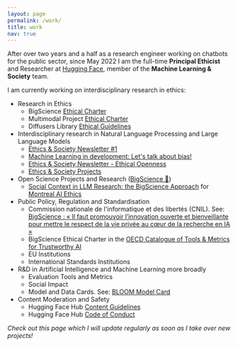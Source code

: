 ```yaml
---
layout: page
permalink: /work/
title: work
nav: true
---
```


After over two years and a half as a research engineer working on chatbots for the public sector, since May 2022 I am the full-time **Principal Ethicist** and Researcher at [Hugging Face](https://huggingface.co/), member of the **Machine Learning & Society** team.

I am currently working on interdisciplinary research in ethics:

- Research in Ethics
	- BigScience [Ethical Charter](https://bigscience.huggingface.co/blog/bigscience-ethical-charter)
	- Multimodal Project [Ethical Charter](https://huggingface.co/blog/ethical-charter-multimodal)
	- Diffusers Library [Ethical Guidelines](https://huggingface.co/docs/diffusers/conceptual/ethical_guidelines) 
- Interdisciplinary research in Natural Language Processing and Large Language Models
	- [Ethics & Society Newsletter #1](https://huggingface.co/blog/ethics-soc-1)
	- [Machine Learning in development: Let's talk about bias!](https://huggingface.co/blog/ethics-soc-2)
	- [Ethics & Society Newsletter - Ethical Openness](https://huggingface.co/blog/ethics-soc-3)
	- [Ethics & Society Projects](https://huggingface.co/spaces/society-ethics/about)
- Open Science Projects and Research ([BigScience 🌸](https://bigscience.huggingface.co))
	- [Social Context in LLM Research: the BigScience Approach](https://montrealethics.ai/category/columns/social-context-in-llm-research/) for [Montreal AI Ethics](https://montrealethics.ai/)
- Public Policy, Regulation and Standardisation
	- Commission nationale de l'informatique et des libertés (CNIL). 
	  See: [BigScience : « Il faut promouvoir l’innovation ouverte et bienveillante pour mettre le respect de la vie privée au cœur de la recherche en IA »](https://linc.cnil.fr/fr/bigscience-il-faut-promouvoir-linnovation-ouverte-et-bienveillante-pour-mettre-le-respect-de-la-vie)
	- BigScience Ethical Charter in the [OECD Catalogue of Tools & Metrics for Trustworthy AI](https://oecd.ai/en/catalogue/tools/bigscience-ethical-charter)
	- EU Institutions
	- International Standards Institutions
- R&D in Artificial Intelligence and Machine Learning more broadly
	- Evaluation Tools and Metrics
	- Social Impact
	- Model and Data Cards. See: [BLOOM Model Card](https://huggingface.co/bigscience/bloom)
- Content Moderation and Safety
	- Hugging Face Hub [Content Guidelines](https://huggingface.co/content-guidelines)
	- Hugging Face Hub [Code of Conduct](https://huggingface.co/code-of-conduct)

*Check out this page which I will update regularly as soon as I take over new projects!*
